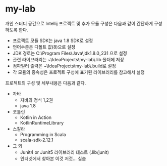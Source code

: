 # my-lab
개인 스터디 공간으로 Intellij 프로젝트 및 추가 모듈 구성은 다음과 같이 간단하게 구성하도록 한다.
- 프로젝트 모듈 SDK는 java 1.8 SDK로 설정
- 언어수준은 디폴트 값(8)으로 설정
- JDK 경로는 C:\Program Files\Java\jdk1.8.0_231 으로 설정
- 관련 라이브러리는 ~\IdeaProjects\my-lab\\.lib 폴더에 저장
- 컴파일러 출력은 ~\IdeaProjects\my-lab\\.build로 설정
- 각 모듈의 종속성은 프로젝트 구성에 표기된 라이브러리를 참고해서 설정

프로젝트의 구성 및 세부내용은 다음과 같다.
* 자바
  * 자바의 정석 1,2권
  * java 1.8
* 코틀린
  * Kotlin in Action
  * KotlinRuntimeLibrary
* 스칼라
  * Programming in Scala 
  * scala-sdk-2.12.1
* 그 외
  * Junit4 or Junit5 라이브러리 테스트 (.lib/junit)
  * 인터넷에서 찾아본 이것 저것... 실습
